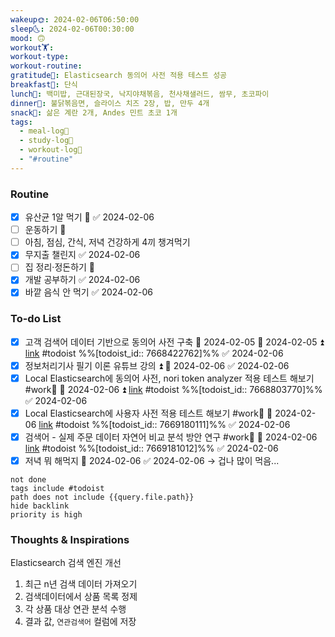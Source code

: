 ```yaml
---
wakeup🌞: 2024-02-06T06:50:00
sleep🌜: 2024-02-06T00:30:00
mood: 🙃
workout🏋️: 
workout-type: 
workout-routine: 
gratitude🙏: Elasticsearch 동의어 사전 적용 테스트 성공
breakfast🍳: 단식
lunch🍚: 백미밥, 근대된장국, 낙지야채볶음, 천사채샐러드, 쌈무, 초코파이
dinner🥗: 불닭볶음면, 슬라이스 치즈 2장, 밥, 만두 4개
snack🍬: 삶은 계란 2개, Andes 민트 초코 1개
tags:
  - meal-log📝
  - study-log📓
  - workout-log💪
  - "#routine"
---
```

### Routine 
- [x] 유산균 1알 먹기 🔼 ✅ 2024-02-06
- [ ] 운동하기 🔼
- [ ] 아침, 점심, 간식, 저녁 건강하게 4끼 챙겨먹기
- [x] 무지출 챌린지 ✅ 2024-02-06
- [ ] 집 정리·정돈하기 🔼
- [x] 개발 공부하기 ✅ 2024-02-06
- [x] 바깥 음식 안 먹기 ✅ 2024-02-06

### To-do List 
- [x] 고객 검색어 데이터 기반으로 동의어 사전 구축 🛫 2024-02-05 📅 2024-02-05 ⏫ [link](https://todoist.com/showTask?id=7668422762) #todoist  %%[todoist_id:: 7668422762]%% ✅ 2024-02-06
- [x] 정보처리기사 필기 이론 유튜브 강의 ⏫ 📅 2024-02-06 ✅ 2024-02-06
- [x] Local Elasticsearch에 동의어 사전, nori token analyzer 적용 테스트 해보기 #work🏢 📅 2024-02-06 ⏫ [link](https://todoist.com/showTask?id=7668803770) #todoist  %%[todoist_id:: 7668803770]%% ✅ 2024-02-06
- [x] Local Elasticsearch에 사용자 사전 적용 테스트 해보기 #work🏢 📅 2024-02-06  [link](https://todoist.com/showTask?id=7669180111) #todoist  %%[todoist_id:: 7669180111]%% ✅ 2024-02-06
- [x] 검색어 - 실제 주문 데이터 자연어 비교 분석 방안 연구 #work🏢 📅 2024-02-06 [link](https://todoist.com/showTask?id=7669181012) #todoist  %%[todoist_id:: 7669181012]%% ✅ 2024-02-06
- [x] 저녁 뭐 해먹지 📅 2024-02-06 ✅ 2024-02-06 → 겁나 많이 먹음...
```tasks
not done
tags include #todoist 
path does not include {{query.file.path}}
hide backlink
priority is high
```


### Thoughts & Inspirations

Elasticsearch 검색 엔진 개선 
1. 최근 n년 검색 데이터 가져오기
2. 검색데이터에서 상품 목록 정제
3. 각 상품 대상 연관 분석 수행
4. 결과 값, `연관검색어` 컬럼에 저장